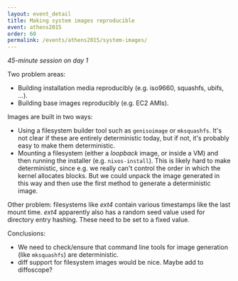 ```yaml
---
layout: event_detail
title: Making system images reproducible
event: athens2015
order: 60
permalink: /events/athens2015/system-images/
---
```


*45-minute session on day 1*

Two problem areas:

 - Building installation media reproducibly (e.g. iso9660, squashfs, ubifs, ...).
 - Building base images reproducibly (e.g. EC2 AMIs).

Images are built in two ways:

 - Using a filesystem builder tool such as `genisoimage` or `mksquashfs`. It's not clear if these are entirely deterministic today, but if not, it's probably easy to make them deterministic.
 - Mounting a filesystem (either a *loopback* image, or inside a VM) and then running the installer (e.g. `nixos-install`). This is likely hard to make deterministic, since e.g. we really can't control the order in which the kernel allocates blocks. But we could unpack the image generated in this way and then use the first method to generate a deterministic image.

Other problem: filesystems like *ext4* contain various timestamps like the last mount time. *ext4* apparently also has a random seed value used for directory entry hashing. These need to be set to a fixed value.

Conclusions:

 - We need to check/ensure that command line tools for image generation (like `mksquashfs`) are deterministic.
 - diff support for filesystem images would be nice. Maybe add to diffoscope?
